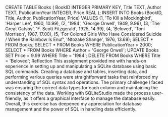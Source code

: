 CREATE TABLE Books (
    BookID INTEGER PRIMARY KEY,
    Title TEXT,
    Author TEXT,
    PublicationYear INTEGER,
    Price REAL
);
INSERT INTO Books (BookID, Title, Author, PublicationYear, Price) VALUES
(1, 'To Kill a Mockingbird', 'Harper Lee', 1960, 10.99),
(2, '1984', 'George Orwell', 1949, 9.99),
(3, 'The Great Gatsby', 'F. Scott Fitzgerald', 1925, 14.99),
(4, 'Beloved', 'Toni Morrison', 1987, 17.00),
(5, 'For Colored Girls Who Have Considered Suicide / When the Rainbow Is Enuf', 'Ntozake Shange', 1976, 13.69);
SELECT * FROM Books;
SELECT * FROM Books WHERE PublicationYear > 2000;
SELECT * FROM Books WHERE Author = 'George Orwell';
UPDATE Books SET Price = 9.99 WHERE Title = '1984';
DELETE FROM Books WHERE Title = 'Beloved';
Reflection
This assignment provided me with hands-on experience in setting up and manipulating a SQLite database using basic SQL commands. Creating a database and tables, inserting data, and performing various queries were straightforward tasks that reinforced my understanding of SQL syntax and operations. The primary challenge I faced was ensuring the correct data types for each column and maintaining the consistency of the data. Working with SQLiteStudio made the process user-friendly, as it offers a graphical interface to manage the database easily. Overall, this exercise has deepened my appreciation for database management and the power of SQL in handling data efficiently.
